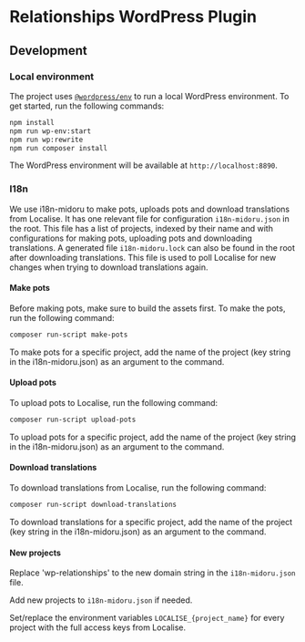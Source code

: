 # Relationships WordPress Plugin

## Development

### Local environment

The project uses [`@wordpress/env`](https://developer.wordpress.org/block-editor/reference-guides/packages/packages-env) to run a local WordPress environment. To get started, run the following commands:

```bash
npm install
npm run wp-env:start
npm run wp:rewrite
npm run composer install
```

The WordPress environment will be available at `http://localhost:8890`.

### I18n

We use i18n-midoru to make pots, uploads pots and download translations from Localise. It has one relevant file for configuration `i18n-midoru.json` in the root. This file has a list of projects, indexed by their name and with configurations for making pots, uploading pots and downloading translations. A generated file `i18n-midoru.lock` can also be found in the root after downloading translations. This file is used to poll Localise for new changes when trying to download translations again.

#### Make pots

Before making pots, make sure to build the assets first. To make the pots, run the following command:

```bash
composer run-script make-pots
```

To make pots for a specific project, add the name of the project (key string in the i18n-midoru.json) as an argument to the command.

#### Upload pots

To upload pots to Localise, run the following command:

```bash
composer run-script upload-pots
```

To upload pots for a specific project, add the name of the project (key string in the i18n-midoru.json) as an argument to the command.

#### Download translations

To download translations from Localise, run the following command:

```bash
composer run-script download-translations
```

To download translations for a specific project, add the name of the project (key string in the i18n-midoru.json) as an argument to the command.

#### New projects

Replace 'wp-relationships' to the new domain string in the `i18n-midoru.json` file.

Add new projects to `i18n-midoru.json` if needed.

Set/replace the environment variables `LOCALISE_{project_name}` for every project with the full access keys from Localise.
